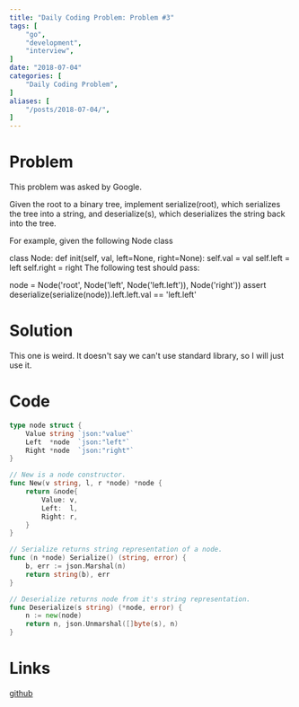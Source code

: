 ```yaml
---
title: "Daily Coding Problem: Problem #3"
tags: [
    "go",
    "development",
    "interview",
]
date: "2018-07-04"
categories: [
    "Daily Coding Problem",
]
aliases: [
    "/posts/2018-07-04/",
]
---
```


# Problem 

This problem was asked by Google.

Given the root to a binary tree, implement serialize(root), which serializes the tree into a string, and deserialize(s), which deserializes the string back into the tree.

For example, given the following Node class

class Node: def init(self, val, left=None, right=None): self.val = val self.left = left self.right = right The following test should pass:

node = Node('root', Node('left', Node('left.left')), Node('right')) assert deserialize(serialize(node)).left.left.val == 'left.left'

# Solution

This one is weird. It doesn't say we can't use standard library, so I will just use it. 

# Code 
```go
type node struct {
	Value string `json:"value"`
	Left  *node  `json:"left"`
	Right *node  `json:"right"`
}

// New is a node constructor.
func New(v string, l, r *node) *node {
	return &node{
		Value: v,
		Left:  l,
		Right: r,
	}
}

// Serialize returns string representation of a node.
func (n *node) Serialize() (string, error) {
	b, err := json.Marshal(n)
	return string(b), err
}

// Deserialize returns node from it's string representation.
func Deserialize(s string) (*node, error) {
	n := new(node)
	return n, json.Unmarshal([]byte(s), n)
}
```

# Links

[github](https://github.com/ngalayko/dcp/tree/master/problems/2018-07-04)

